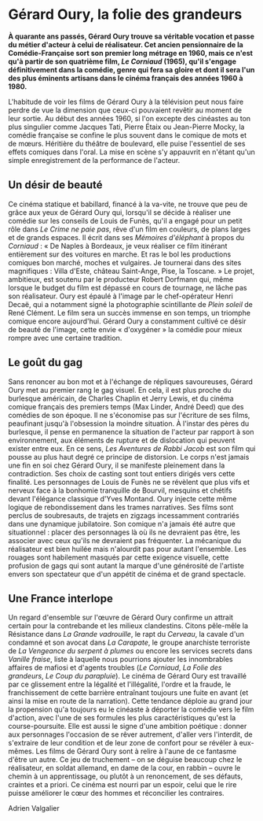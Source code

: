 # Gérard Oury, la folie des grandeurs

**À quarante ans passés, Gérard Oury trouve sa véritable vocation et passe du métier d'acteur à celui de réalisateur. Cet ancien pensionnaire de la Comédie-Française sort son premier long métrage en 1960, mais ce n'est qu'à partir de son quatrième film, _Le Corniaud_ (1965), qu'il s'engage définitivement dans la comédie, genre qui fera sa gloire et dont il sera l'un des plus éminents artisans dans le cinéma français des années 1960 à 1980.**

L'habitude de voir les films de Gérard Oury à la télévision peut nous faire perdre de vue la dimension que ceux-ci pouvaient revêtir au moment de leur sortie. Au début des années 1960, si l'on excepte des cinéastes au ton plus singulier comme Jacques Tati, Pierre Étaix ou Jean-Pierre Mocky, la comédie française se confine le plus souvent dans le comique de mots et de mœurs. Héritière du théâtre de boulevard, elle puise l'essentiel de ses effets comiques dans l'oral. La mise en scène s'y appauvrit en n'étant qu'un simple enregistrement de la performance de l'acteur.

## Un désir de beauté

Ce cinéma statique et babillard, financé à la va-vite, ne trouve que peu de grâce aux yeux de Gérard Oury qui, lorsqu'il se décide à réaliser une comédie sur les conseils de Louis de Funès, qu'il a engagé pour un petit rôle dans _Le Crime ne paie pas_, rêve d'un film en couleurs, de plans larges et de grands espaces. Il écrit dans ses _Mémoires d'éléphant_ à propos du _Corniaud_ : « De Naples à Bordeaux, je veux réaliser ce film itinérant entièrement sur des voitures en marche. Et ras le bol les productions comiques bon marché, moches et vulgaires. Je tournerai dans des sites magnifiques : Villa d'Este, château Saint-Ange, Pise, la Toscane. » Le projet, ambitieux, est soutenu par le producteur Robert Dorfmann qui, même lorsque le budget du film est dépassé en cours de tournage, ne lâche pas son réalisateur. Oury est épaulé à l'image par le chef-opérateur Henri Decaë, qui a notamment signé la photographie scintillante de _Plein soleil_ de René Clément. Le film sera un succès immense en son temps, un triomphe comique encore aujourd'hui. Gérard Oury a constamment cultivé ce désir de beauté de l'image, cette envie « d'oxygéner » la comédie pour mieux rompre avec une certaine tradition.

## Le goût du gag

Sans renoncer au bon mot et à l'échange de répliques savoureuses, Gérard Oury met au premier rang le gag visuel. En cela, il est plus proche du burlesque américain, de Charles Chaplin et Jerry Lewis, et du cinéma comique français des premiers temps (Max Linder, André Deed) que des comédies de son époque. Il ne s'économise pas sur l'écriture de ses films, peaufinant jusqu'à l'obsession la moindre situation. À l'instar des pères du burlesque, il pense en permanence la situation de l'acteur par rapport à son environnement, aux éléments de rupture et de dislocation qui peuvent exister entre eux. En ce sens, _Les Aventures de Rabbi Jacob_ est son film qui pousse au plus haut degré ce principe de distorsion. Le corps n'est jamais une fin en soi chez Gérard Oury, il se manifeste pleinement dans la contradiction. Ses choix de casting sont tout entiers dirigés vers cette finalité. Les personnages de Louis de Funès ne se révèlent que plus vifs et nerveux face à la bonhomie tranquille de Bourvil, mesquins et chétifs devant l'élégance classique d'Yves Montand. Oury injecte cette même logique de rebondissement dans les trames narratives. Ses films sont perclus de soubresauts, de trajets en zigzags incessamment contrariés dans une dynamique jubilatoire. Son comique n'a jamais été autre que situationnel : placer des personnages là où ils ne devraient pas être, les associer avec ceux qu'ils ne devraient pas fréquenter. La mécanique du réalisateur est bien huilée mais n'alourdit pas pour autant l'ensemble. Les rouages sont habilement masqués par cette exigence visuelle, cette profusion de gags qui sont autant la marque d'une générosité de l'artiste envers son spectateur que d'un appétit de cinéma et de grand spectacle.

## Une France interlope

Un regard d'ensemble sur l'œuvre de Gérard Oury confirme un attrait certain pour la contrebande et les milieux clandestins. Citons pêle-mêle la Résistance dans _La Grande vadrouille_, le rapt du _Cerveau_, la cavale d'un condamné et son avocat dans _La Carapate_, le groupe anarchiste terroriste de _La Vengeance du serpent à plumes_ ou encore les services secrets dans _Vanille fraise_, liste à laquelle nous pourrions ajouter les innombrables affaires de mafiosi et d'agents troubles (_Le Corniaud_, _La Folie des grandeurs_, _Le Coup du parapluie_). Le cinéma de Gérard Oury est travaillé par ce glissement entre la légalité et l'illégalité, l'ordre et la fraude, le franchissement de cette barrière entraînant toujours une fuite en avant (et ainsi la mise en route de la narration). Cette tendance déploie au grand jour la propension qu'a toujours eu le cinéaste à déporter la comédie vers le film d'action, avec l'une de ses formules les plus caractéristiques qu'est la course-poursuite. Elle est aussi le signe d'une ambition poétique : donner aux personnages l'occasion de se rêver autrement, d'aller vers l'interdit, de s'extraire de leur condition et de leur zone de confort pour se révéler à eux-mêmes. Les films de Gérard Oury sont à relire à l'aune de ce fantasme d'être un autre. Ce jeu de truchement – on se déguise beaucoup chez le réalisateur, en soldat allemand, en dame de la cour, en rabbin – ouvre le chemin à un apprentissage, ou plutôt à un renoncement, de ses défauts, craintes et a priori. Ce cinéma est nourri par un espoir, celui que le rire puisse améliorer le cœur des hommes et réconcilier les contraires.

Adrien Valgalier
